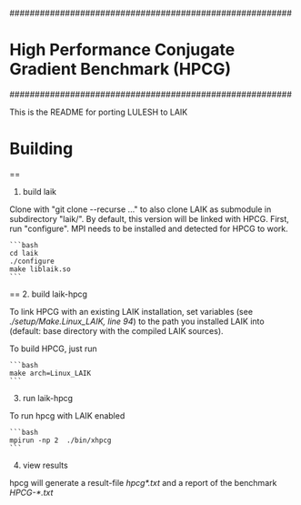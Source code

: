 ########################################################
# High Performance Conjugate Gradient Benchmark (HPCG) #
########################################################

This is the README for porting LULESH to LAIK

Building
========

==

1. build laik

Clone with "git clone --recurse ..." to also clone LAIK as submodule in subdirectory "laik/".
By default, this version will be linked with HPCG.
First, run "configure". MPI needs to be installed and detected for HPCG to work.

    ```bash
    cd laik
    ./configure
    make liblaik.so
    ```
==
2. build laik-hpcg

To link HPCG with an existing LAIK installation, set variables (see *./setup/Make.Linux_LAIK, line 94*) to the path you installed
LAIK into (default: base directory with the compiled LAIK sources).

To build HPCG, just run

    ```bash
    make arch=Linux_LAIK
    ```

3. run laik-hpcg

To run hpcg with LAIK enabled

    ```bash
    mpirun -np 2  ./bin/xhpcg
    ```

4. view results

hpcg will generate a result-file *hpcg\*.txt* and a report of the benchmark *HPCG-\*.txt*
